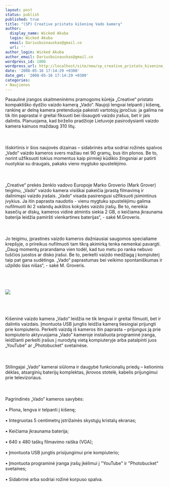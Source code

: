 ```yaml
---
layout: post
status: publish
published: true
title: "(SP) Creative pristato kišeninę Vado kamerą"
author:
  display_name: Wicked Akuba
  login: Wicked Akuba
  email: Dariusbuinauskas@gmail.co
  url: ''
author_login: Wicked Akuba
author_email: Dariusbuinauskas@gmail.co
wordpress_id: 1806
wordpress_url: http://localhost/site/new/sp_creative_pristato_kisenine_vado_kamera/
date: '2008-05-16 17:14:29 +0300'
date_gmt: '2008-05-16 17:14:29 +0300'
categories:
- Naujienos
---
```

<p>Pasaulinė įrangos skaitmeninėms pramogoms kūrėja „Creative“ pristato kompaktiško dydžio vaizdo kamerą „Vado“. Naujoji lengvai telpanti į kišenę, rankinę ar delną kamera pretenduoja pakeisti vartotojų įpročius: ja galima ne tik itin paprastai ir greitai fiksuoti bei išsaugoti vaizdo įrašus, bet ir jais dalintis. Planuojama, kad birželio pradžioje Lietuvoje pasirodysianti vaizdo kamera kainuos maždaug 310 litų.<br />
<br><br />
<br>Išskirtinis ir šios naujovės dizainas – sidabrinės arba sodriai rožinės spalvos „Vado“ vaizdo kameros svers mažiau nei 90 gramų, bus itin plonos. Be to, norint užfiksuoti tokius momentus kaip pirmieji kūdikio žingsniai ar patirti nuotykiai su draugais, pakaks vieno mygtuko spustelėjimo.<br />
<br><br />
<br>„Creative“ prekės ženklo vadovo Europoje Marko Groverio (Mark Grover) teigimu, „Vado“ vaizdo kamera visiškai pakeičia įprastą filmavimą  ir dalinimąsi vaizdo įrašais. „Vado“ visada pasirengusi užfiksuoti įsimintinus įvykius. Ja itin paprasta naudotis - vienu mygtuku spustelėjimu galima nufilmuoti iki 2 valandų aukštos kokybės vaizdo įrašų. Be to, nereikia kasečių ar diskų, kameros vidinė atmintis siekia 2 GB, o keičiama įkraunama baterija leidžia pamiršti vienkartines baterijas“, - sakė M.Groveris.<br />
<br><br />
<br>Jo teigimu, įprastinės vaizdo kameros dažniausiai saugomos specialiame krepšyje, o prireikus nufilmuoti tam tikrą akimirką tenka nemenkai pavargti. „Daug momentų prarandama vien todėl, kad tuo metu po ranka nebuvo tuščios juostos ar disko įrašui. Be to, perkelti vaizdo medžiagą į kompiuterį taip pat gana sudėtinga. „Vado“ paprastumas bei veikimo spontaniškumas ir užpildo šias nišas“, - sakė M. Groveris.<br />
<br><br />
<br> <br><img src="http://www.technews.lt/upl/Failai/Creative_VADO.PNG"><br><br />
<br><br />
<br>Kišeninė vaizdo kamera „Vado“ leidžia ne tik lengvai ir greitai filmuoti, bet ir dalintis vaizdais. Įmontuota USB jungtis leidžia kamerą tiesiogiai prijungti prie kompiuterio. Perkelti vaizdą iš kameros itin paprasta – prijungus ją prie kompiuterio aktyvuojama „Vado“ kameroje instaliuota programinė įranga, leidžianti perkelti įrašus į nurodytą vietą kompiuteryje arba patalpinti juos „YouTube&quot; ar „Photobucket“ svetainėse.<br />
<br><br />
<br>Stilingajai „Vado“ kamerai siūloma ir daugybė funkcionalių priedų – kelioninis dėklas, atsarginių baterijų komplektas, įkrovos stotelė, kabelis prijungimui prie televizoriaus.<br />
<br><br />
<br>Pagrindinės „Vado“ kameros savybės:<br />
<br>•	Plona, lengva ir telpanti į kišenę;<br />
<br>•	Integruotas 5 centimetrų įstrižainės skystųjų kristalų ekranas;<br />
<br>•	Keičiama įkraunama baterija;<br />
<br>•	640 x 480 taškų filmavimo raiška (VGA);<br />
<br>•	Įmontuota USB jungtis prisijungimui prie kompiuterio;<br />
<br>•	Įmontuota programinė įranga įrašų įkėlimui į &quot;YouTube&quot; ir &quot;Photobucket&quot; svetaines;<br />
<br>•	Sidabrinė arba sodriai rožinė korpuso spalva.<br />
<br></p>
